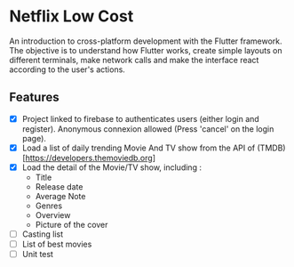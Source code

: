 # Netflix Low Cost

An introduction to cross-platform development with the Flutter framework. The objective is to understand how Flutter works, create simple layouts on different terminals, make network calls and make the interface react according to the user's actions.

## Features

-[x] Project linked to firebase to authenticates users (either login and register). Anonymous connexion allowed (Press 'cancel' on the login page).
-[x] Load a list of daily trending Movie And TV show from the API of (TMDB)[https://developers.themoviedb.org]
-[x] Load the detail of the Movie/TV show, including :
    - Title
    - Release date
    - Average Note
    - Genres
    - Overview
    - Picture of the cover
-[ ] Casting list
-[ ] List of best movies
-[ ] Unit test
